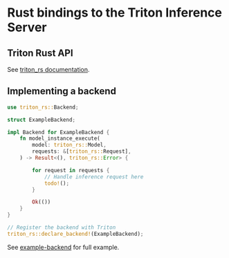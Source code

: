 # Rust bindings to the Triton Inference Server 

## Triton Rust API

See [triton_rs documentation].

## Implementing a backend

```rust
use triton_rs::Backend;

struct ExampleBackend;

impl Backend for ExampleBackend {
    fn model_instance_execute(
        model: triton_rs::Model,
        requests: &[triton_rs::Request],
    ) -> Result<(), triton_rs::Error> {

        for request in requests {
            // Handle inference request here
            todo!();
        }

        Ok(())
    }
}

// Register the backend with Triton
triton_rs::declare_backend!(ExampleBackend);
```

See [example-backend] for full example.

[example-backend]: ./example-backend
[triton_rs documentation]: https://docs.rs/triton-rs
